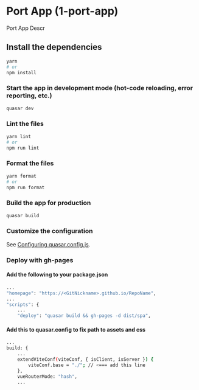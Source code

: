 # Port App (1-port-app)

Port App Descr

## Install the dependencies

```bash
yarn
# or
npm install
```

### Start the app in development mode (hot-code reloading, error reporting, etc.)

```bash
quasar dev
```

### Lint the files

```bash
yarn lint
# or
npm run lint
```

### Format the files

```bash
yarn format
# or
npm run format
```

### Build the app for production

```bash
quasar build
```

### Customize the configuration

See [Configuring quasar.config.js](https://v2.quasar.dev/quasar-cli-vite/quasar-config-js).

### Deploy with gh-pages

#### Add the following to your package.json

```bash
...
"homepage": "https://<GitNickname>.github.io/RepoName",
...
"scripts": {
    ...
    "deploy": "quasar build && gh-pages -d dist/spa",
```

#### Add this to quasar.config to fix path to assets and css

```bash
...
build: {
    ...
    extendViteConf(viteConf, { isClient, isServer }) {
        viteConf.base = "./"; // <=== add this line
    },
    vueRouterMode: "hash",
    ...
```
